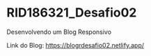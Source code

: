 # RID186321_Desafio02
Desenvolvendo um Blog Responsivo

Link do Blog: https://blogrdesafio02.netlify.app/
